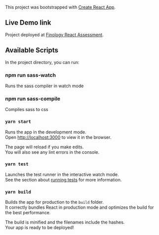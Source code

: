 
This project was bootstrapped with [Create React App](https://github.com/facebook/create-react-app).

## Live Demo link
  Project deployed at [Finology React Assessment](http://finology-react-assessment.surge.sh/).
  
## Available Scripts

In the project directory, you can run:

### npm run sass-watch

Runs the sass compiler in watch mode

### npm run sass-compile

Compiles sass to css


### `yarn start`

Runs the app in the development mode.\
Open [http://localhost:3000](http://localhost:3000) to view it in the browser.

The page will reload if you make edits.\
You will also see any lint errors in the console.

### `yarn test`

Launches the test runner in the interactive watch mode.\
See the section about [running tests](https://facebook.github.io/create-react-app/docs/running-tests) for more information.

### `yarn build`

Builds the app for production to the `build` folder.\
It correctly bundles React in production mode and optimizes the build for the best performance.

The build is minified and the filenames include the hashes.\
Your app is ready to be deployed!



